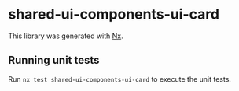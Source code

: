 # shared-ui-components-ui-card

This library was generated with [Nx](https://nx.dev).

## Running unit tests

Run `nx test shared-ui-components-ui-card` to execute the unit tests.
